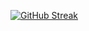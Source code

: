 [![GitHub Streak](http://github-readme-streak-stats.herokuapp.com?user=tjfaithpro&theme=merko&hide_border=true&stroke=DDD4C5)](https://git.io/streak-stats)

